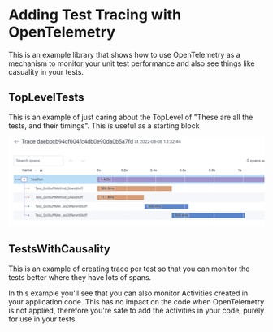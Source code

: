 # Adding Test Tracing with OpenTelemetry

This is an example library that shows how to use OpenTelemetry as a mechanism to monitor your unit test performance and also see things like casuality in your tests.

## TopLevelTests

This is an example of just caring about the TopLevel of "These are all the tests, and their timings". This is useful as a starting block

![TopLevelTests Screenshot](/assets/TopLevelTest_screenshot.png?raw=true "Top Level Tests Screenshot")

## TestsWithCausality

This is an example of creating trace per test so that you can monitor the tests better where they have lots of spans.

In this example you'll see that you can also monitor Activities created in your application code. This has no impact on the code when OpenTelemetry is not applied, therefore you're safe to add the activities in your code, purely for use in your tests.